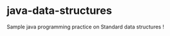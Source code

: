 java-data-structures
====================

Sample java programming practice on Standard data structures !
